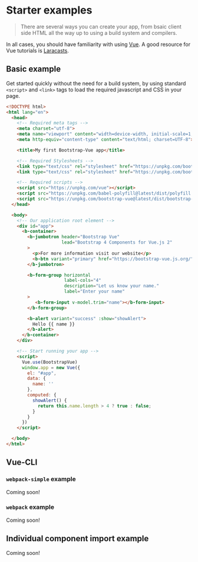 # Starter examples
> There are several ways you can create your app, from bsaic client side HTML
all the way up to using a build system and compilers.

In all cases, you should have familiarity with using [Vue](https://vuejs.org). A good
resource for Vue tutorials is [Laracasts](https://laracasts.com/search?q=vue).

## Basic example

Get started quickly without the need for a build system, by using standard `<script>` and `<link>`
tags to load the required javascript and CSS in your page.

```html
<!DOCTYPE html>
<html lang="en">
  <head>
    <!-- Required meta tags -->
    <meta charset="utf-8">
    <meta name="viewport" content="width=device-width, initial-scale=1, shrink-to-fit=no">
    <meta http-equiv="content-type" content="text/html; charset=UTF-8">

    <title>My first Bootstrap-Vue app</title>

    <!-- Required Stylesheets -->
    <link type="text/css" rel="stylesheet" href="https://unpkg.com/bootstrap@next/dist/css/bootstrap.min.css"/>
    <link type="text/css" rel="stylesheet" href="https://unpkg.com/bootstrap-vue@latest/dist/bootstrap-vue.css"/>

    <!-- Required scripts -->
    <script src="https://unpkg.com/vue"></script>
    <script src="https://unpkg.com/babel-polyfill@latest/dist/polyfill.min.js"></script>
    <script src="https://unpkg.com/bootstrap-vue@latest/dist/bootstrap-vue.js"></script>
  </head>

  <body>
    <!-- Our application root element -->
    <div id="app">
      <b-container>
        <b-jumbotron header="Bootstrap Vue"
                     lead="Bootstrap 4 Components for Vue.js 2"
        >
          <p>For more information visit our website</p>
          <b-btn variant="primary" href="https://bootstrap-vue.js.org/">More Info</b-btn>
        </b-jumbotron>

        <b-form-group horizontal 
                      label-cols="4"
                      description="Let us know your name."
                      label="Enter your name"
        >
           <b-form-input v-model.trim="name"></b-form-input>
        </b-form-group>

        <b-alert variant="success" :show="showAlert">
          Hello {{ name }}
        </b-alert>
      </b-container>
    </div>

    <!-- Start running your app -->
    <script>
      Vue.use(BootstrapVue)
      window.app = new Vue({
        el: "#app",
        data: {
          name: ''
        },
        computed: {
          showAlert() {
            return this.name.length > 4 ? true : false;
          }
        }
      })
    </script>

  </body>
</html>
```

## Vue-CLI

### `webpack-simple` example
Coming soon!

### `webpack` example
Coming soon!


## Individual component import example
Coming soon!


